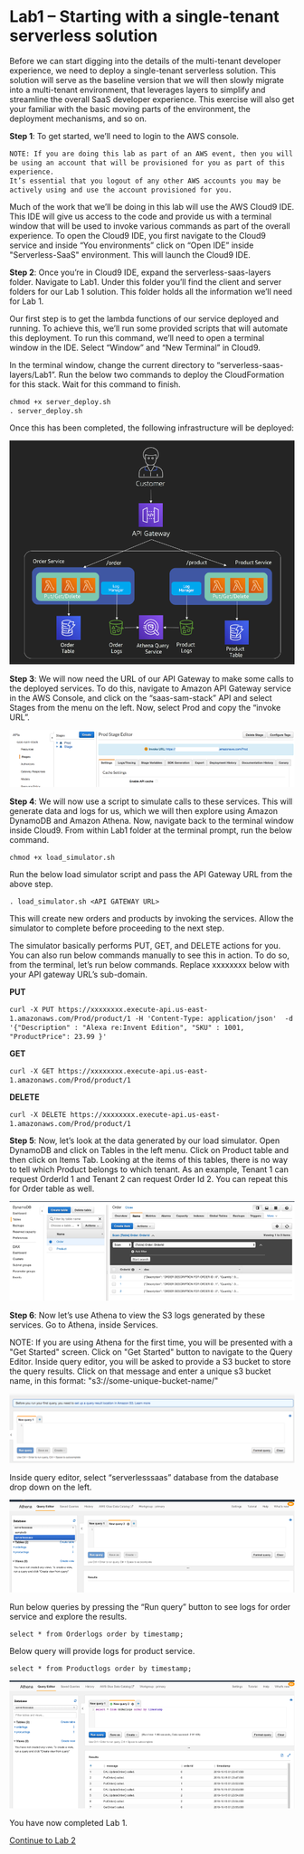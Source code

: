 # Lab1 – Starting with a single-tenant serverless solution

Before we can start digging into the details of the multi-tenant developer experience, we need to deploy a single-tenant serverless solution. This solution will serve as the baseline version that we will then slowly migrate into a multi-tenant environment, that leverages layers to simplify and streamline the overall SaaS developer experience. This exercise will also get your familiar with the basic moving parts of the environment, the deployment mechanisms, and so on.

<b>Step 1</b>: To get started, we’ll need to login to the AWS console. 

    NOTE: If you are doing this lab as part of an AWS event, then you will be using an account that will be provisioned for you as part of this experience. 
    It’s essential that you logout of any other AWS accounts you may be actively using and use the account provisioned for you. 

Much of the work that we’ll be doing in this lab will use the AWS Cloud9 IDE. This IDE will give us access to the code and provide us with a terminal window that will be used to invoke various commands as part of the overall experience. To open the Cloud9 IDE, you first navigate to the Cloud9 service and inside “You environments” click on “Open IDE” inside "Serverless-SaaS" environment. This will launch the Cloud9 IDE.

<b>Step 2</b>: Once you’re in Cloud9 IDE, expand the serverless-saas-layers folder. Navigate to Lab1. Under this folder you’ll find the client and server folders for our Lab 1 solution. This folder holds all the information we’ll need for Lab 1. 

Our first step is to get the lambda functions of our service deployed and running. To achieve this, we’ll run some provided scripts that will automate this deployment. To run this command, we’ll need to open a terminal window in the IDE. Select “Window” and “New Terminal” in Cloud9. 

In the terminal window, change the current directory to “serverless-saas-layers/Lab1”. Run the below two commands to deploy the CloudFormation for this stack. Wait for this command to finish.

```
chmod +x server_deploy.sh
. server_deploy.sh
```

Once this has been completed, the following infrastructure will be deployed:

<p align="center"><img src="../Images/Lab1-Architecture.png" alt="Architecture Overview"/></p>

<b>Step 3</b>: We will now need the URL of our API Gateway to make some calls to the deployed services. To do this, navigate to Amazon API Gateway service in the AWS Console, and click on the “saas-sam-stack” API and select Stages from the menu on the left. Now, select Prod and copy the “invoke URL”.

<p align="center"><kbd><img src="../Images/Lab1-APIGateway.png" alt="Architecture Overview"/></kbd></p>

<b>Step 4</b>: We will now use a script to simulate calls to these services. This will generate data and logs for us, which we will then explore using Amazon DynamoDB and Amazon Athena. Now, navigate back to the terminal window inside Cloud9. From within Lab1 folder at the terminal prompt, run the below command.

```
chmod +x load_simulator.sh
```

Run the below load simulator script and pass the API Gateway URL from the above step.

```
. load_simulator.sh <API GATEWAY URL> 
```

This will create new orders and products by invoking the services. Allow the simulator to complete before proceeding to the next step.

The simulator basically performs PUT, GET, and DELETE actions for you. You can also run below commands manually to see this in action. To do so, from the terminal, let’s run below commands. Replace xxxxxxxx below with your API gateway URL’s sub-domain.

<b>PUT</b>
```
curl -X PUT https://xxxxxxxx.execute-api.us-east-1.amazonaws.com/Prod/product/1 -H 'Content-Type: application/json'  -d '{"Description" : "Alexa re:Invent Edition", "SKU" : 1001, "ProductPrice": 23.99 }'
```
 
<b>GET</b>
```
curl -X GET https://xxxxxxxx.execute-api.us-east-1.amazonaws.com/Prod/product/1
```
 
<b>DELETE</b>
``` 
curl -X DELETE https://xxxxxxxx.execute-api.us-east-1.amazonaws.com/Prod/product/1
```

<b>Step 5</b>: Now, let’s look at the data generated by our load simulator. Open DynamoDB and click on Tables in the left menu. Click on Product table and then click on Items Tab. Looking at the items of this tables, there is no way to tell which Product belongs to which tenant. As an example, Tenant 1 can request OrderId 1 and Tenant 2 can request Order Id 2. You can repeat this for Order table as well.

<p align="center"><kbd><img src="../Images/Lab1-DynamoDB.png" alt="Lab 1 - DynamoDB"/></kbd></p>

<b>Step 6</b>: Now let’s use Athena to view the S3 logs generated by these services. Go to Athena, inside Services. 

NOTE: If you are using Athena for the first time, you will be presented with a "Get Started" screen. Click on "Get Started" button to navigate to the Query Editor. Inside query editor, you will be asked to provide a S3 bucket to store the query results. Click on that message and enter a unique s3 bucket name, in this format: "s3://some-unique-bucket-name/"
<p align="center"><kbd><img src="../Images/Lab1-AthenaBucket.png" alt="Lab 3 - Athena"/></kbd></p>

Inside query editor, select “serverlesssaas” database from the database drop down on the left. 

<p align="center"><kbd><img src="../Images/Lab1-Athena.png" alt="Lab 3 - Athena"/></kbd></p>

Run below queries by pressing the “Run query” button to see logs for order service and explore the results.
```
select * from Orderlogs order by timestamp;
```
Below query will provide logs for product service.
```
select * from Productlogs order by timestamp;
```

<p align="center"><kbd><img src="../Images/Lab1-AthenaResults.png" alt="Lab 1 - Athena Results"/></kbd></p>

You have now completed Lab 1. 

[Continue to Lab 2](../Lab2/README.md)
